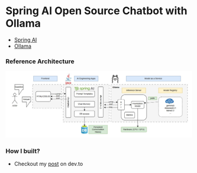 # Spring AI Open Source Chatbot with Ollama

* [Spring AI](https://docs.spring.io/spring-ai/reference/)
* [Ollama](https://docs.spring.io/spring-ai/reference/api/chat/ollama-chat.html)

### Reference Architecture
![Architecture](docs/springai-chatbot3.jpg)

### How I built?
- Checkout my <a href="[https://github.com/villanidev/demo-chatbot](https://dev.to/villanithiago/spring-ai-and-ollama-building-an-open-source-chatbot-ei5)">post</a> on dev.to
